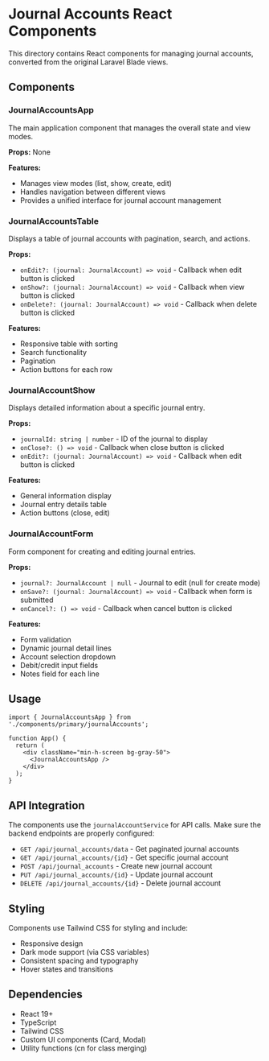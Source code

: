 # Journal Accounts React Components

This directory contains React components for managing journal accounts, converted from the original Laravel Blade views.

## Components

### JournalAccountsApp
The main application component that manages the overall state and view modes.

**Props:** None

**Features:**
- Manages view modes (list, show, create, edit)
- Handles navigation between different views
- Provides a unified interface for journal account management

### JournalAccountsTable
Displays a table of journal accounts with pagination, search, and actions.

**Props:**
- `onEdit?: (journal: JournalAccount) => void` - Callback when edit button is clicked
- `onShow?: (journal: JournalAccount) => void` - Callback when view button is clicked
- `onDelete?: (journal: JournalAccount) => void` - Callback when delete button is clicked

**Features:**
- Responsive table with sorting
- Search functionality
- Pagination
- Action buttons for each row

### JournalAccountShow
Displays detailed information about a specific journal entry.

**Props:**
- `journalId: string | number` - ID of the journal to display
- `onClose?: () => void` - Callback when close button is clicked
- `onEdit?: (journal: JournalAccount) => void` - Callback when edit button is clicked

**Features:**
- General information display
- Journal entry details table
- Action buttons (close, edit)

### JournalAccountForm
Form component for creating and editing journal entries.

**Props:**
- `journal?: JournalAccount | null` - Journal to edit (null for create mode)
- `onSave?: (journal: JournalAccount) => void` - Callback when form is submitted
- `onCancel?: () => void` - Callback when cancel button is clicked

**Features:**
- Form validation
- Dynamic journal detail lines
- Account selection dropdown
- Debit/credit input fields
- Notes field for each line

## Usage

```tsx
import { JournalAccountsApp } from './components/primary/journalAccounts';

function App() {
  return (
    <div className="min-h-screen bg-gray-50">
      <JournalAccountsApp />
    </div>
  );
}
```

## API Integration

The components use the `journalAccountService` for API calls. Make sure the backend endpoints are properly configured:

- `GET /api/journal_accounts/data` - Get paginated journal accounts
- `GET /api/journal_accounts/{id}` - Get specific journal account
- `POST /api/journal_accounts` - Create new journal account
- `PUT /api/journal_accounts/{id}` - Update journal account
- `DELETE /api/journal_accounts/{id}` - Delete journal account

## Styling

Components use Tailwind CSS for styling and include:
- Responsive design
- Dark mode support (via CSS variables)
- Consistent spacing and typography
- Hover states and transitions

## Dependencies

- React 19+
- TypeScript
- Tailwind CSS
- Custom UI components (Card, Modal)
- Utility functions (cn for class merging)
